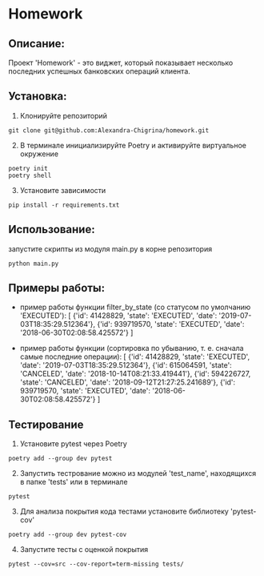 # **Homework**


## **Описание**:

Проект 'Homework' - это виджет, который показывает несколько последних успешных банковских операций клиента.



## **Установка**:

1. Клонируйте репозиторий 
```
git clone git@github.com:Alexandra-Chigrina/homework.git
```
2. В терминале инициализируйте Poetry и активируйте виртуальное окружение
```
poetry init
poetry shell
```
3. Установите зависимости
```
pip install -r requirements.txt
```


## **Использование**:

запустите скрипты из модуля main.py в корне репозитория
```commandline
python main.py
```


## **Примеры работы**:

- пример работы функции filter_by_state (со статусом по умолчанию 'EXECUTED'):
[
{'id': 41428829, 'state': 'EXECUTED', 'date': '2019-07-03T18:35:29.512364'}, 
{'id': 939719570, 'state': 'EXECUTED', 'date': '2018-06-30T02:08:58.425572'}
]

- пример работы функции (сортировка по убыванию, т. е. сначала самые последние операции):
[
{'id': 41428829, 'state': 'EXECUTED', 'date': '2019-07-03T18:35:29.512364'}, 
{'id': 615064591, 'state': 'CANCELED', 'date': '2018-10-14T08:21:33.419441'}, 
{'id': 594226727, 'state': 'CANCELED', 'date': '2018-09-12T21:27:25.241689'}, 
{'id': 939719570, 'state': 'EXECUTED', 'date': '2018-06-30T02:08:58.425572'}
]


## **Тестирование**

1. Установите pytest через Poetry
```
poetry add --group dev pytest
```
2. Запустить тестрование можно из модулей 'test_name', находящихся в папке 'tests' или в терминале
```
pytest
```
3. Для анализа покрытия кода тестами установите библиотеку 'pytest-cov'
```commandline
poetry add --group dev pytest-cov
```
4. Запустите тесты с оценкой покрытия
```commandline
pytest --cov=src --cov-report=term-missing tests/
```
